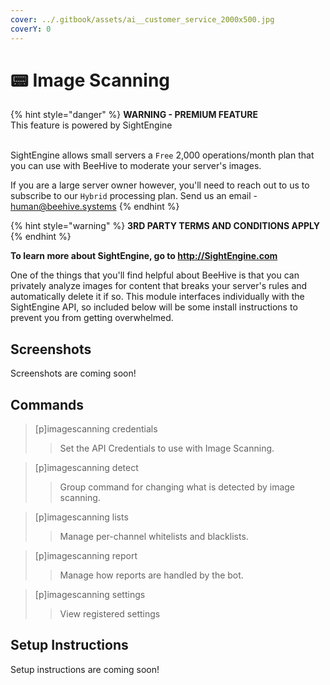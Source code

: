 ```yaml
---
cover: ../.gitbook/assets/ai__customer_service_2000x500.jpg
coverY: 0
---
```


# 📟 Image Scanning

{% hint style="danger" %}
**WARNING - PREMIUM FEATURE**\
This feature is powered by SightEngine

&#x20;\
SightEngine allows small servers a `Free` 2,000 operations/month plan that you can use with BeeHive to moderate your server's images.&#x20;



If you are a large server owner however, you'll need to reach out to us to subscribe to our `Hybrid` processing plan. Send us an email - human@beehive.systems&#x20;
{% endhint %}

{% hint style="warning" %}
**3RD PARTY TERMS AND CONDITIONS APPLY**
{% endhint %}

**To learn more about SightEngine, go to http://SightEngine.com**

One of the things that you'll find helpful about BeeHive is that you can privately analyze images for content that breaks your server's rules and automatically delete it if so. This module interfaces individually with the SightEngine API, so included below will be some install instructions to prevent you from getting overwhelmed.

## Screenshots

Screenshots are coming soon!

## Commands

> \[p]imagescanning credentials
>
> > Set the API Credentials to use with Image Scanning.

> \[p]imagescanning detect
>
> > Group command for changing what is detected by image scanning.

> \[p]imagescanning lists
>
> > Manage per-channel whitelists and blacklists.

> \[p]imagescanning report
>
> > Manage how reports are handled by the bot.

> \[p]imagescanning settings
>
> > View registered settings

## Setup Instructions

Setup instructions are coming soon!
